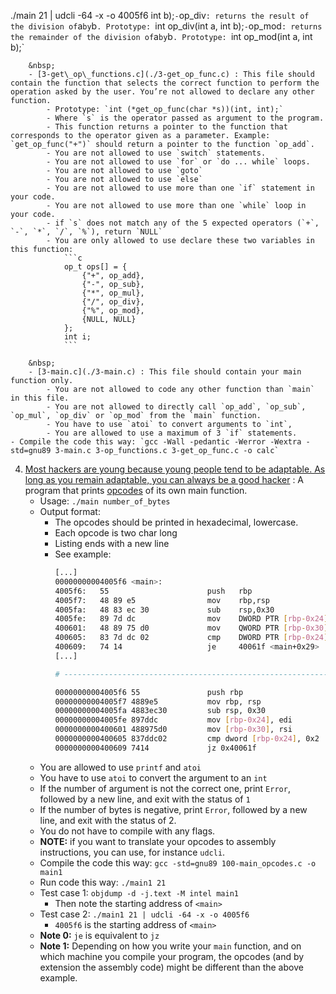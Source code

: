 ./main 21 | udcli -64 -x -o 4005f6 int b);`
			- `op_div` : returns the result of the division of `a` by `b`. Prototype: `int op_div(int a, int b);`
			- `op_mod` : returns the remainder of the division of `a` by `b`. Prototype: `int op_mod(int a, int b);`

		&nbsp;
		- [3-get\_op\_functions.c](./3-get_op_func.c) : This file should contain the function that selects the correct function to perform the operation asked by the user. You’re not allowed to declare any other function.
			- Prototype: `int (*get_op_func(char *s))(int, int);`
			- Where `s` is the operator passed as argument to the program.
			- This function returns a pointer to the function that corresponds to the operator given as a parameter. Example: `get_op_func("+")` should return a pointer to the function `op_add`.
			- You are not allowed to use `switch` statements.
			- You are not allowed to use `for` or `do ... while` loops.
			- You are not allowed to use `goto`
			- You are not allowed to use `else`
			- You are not allowed to use more than one `if` statement in your code.
			- You are not allowed to use more than one `while` loop in your code.
			- if `s` does not match any of the 5 expected operators (`+`, `-`, `*`, `/`, `%`), return `NULL`
			- You are only allowed to use declare these two variables in this function:
				```c
				op_t ops[] = {
					{"+", op_add},
					{"-", op_sub},
					{"*", op_mul},
					{"/", op_div},
					{"%", op_mod},
					{NULL, NULL}
				};
				int i;
				```

		&nbsp;
		- [3-main.c](./3-main.c) : This file should contain your main function only.
			- You are not allowed to code any other function than `main` in this file.
			- You are not allowed to directly call `op_add`, `op_sub`, `op_mul`, `op_div` or `op_mod` from the `main` function.
			- You have to use `atoi` to convert arguments to `int`,
			- You are allowed to use a maximum of 3 `if` statements.
	- Compile the code this way: `gcc -Wall -pedantic -Werror -Wextra -std=gnu89 3-main.c 3-op_functions.c 3-get_op_func.c -o calc`
4. [Most hackers are young because young people tend to be adaptable. As long as you remain adaptable, you can always be a good hacker](./100-main_opcodes.c) : A program that prints [opcodes](https://en.wikipedia.org/wiki/Opcode) of its own main function.
	- Usage: `./main number_of_bytes`
	- Output format:
		- The opcodes should be printed in hexadecimal, lowercase.
		- Each opcode is two char long
		- Listing ends with a new line
		- See example:
			```sh
			[...]
			00000000004005f6 <main>:
			4005f6:   55                      push   rbp
			4005f7:   48 89 e5                mov    rbp,rsp
			4005fa:   48 83 ec 30             sub    rsp,0x30
			4005fe:   89 7d dc                mov    DWORD PTR [rbp-0x24],edi
			400601:   48 89 75 d0             mov    QWORD PTR [rbp-0x30],rsi
			400605:   83 7d dc 02             cmp    DWORD PTR [rbp-0x24],0x2
			400609:   74 14                   je     40061f <main+0x29>
			[...]

			# --------------------------------------------------------------- #

			00000000004005f6 55               push rbp                
			00000000004005f7 4889e5           mov rbp, rsp            
			00000000004005fa 4883ec30         sub rsp, 0x30           
			00000000004005fe 897ddc           mov [rbp-0x24], edi     
			0000000000400601 488975d0         mov [rbp-0x30], rsi     
			0000000000400605 837ddc02         cmp dword [rbp-0x24], 0x2
			0000000000400609 7414             jz 0x40061f
			```
	- You are allowed to use `printf` and `atoi`
	- You have to use `atoi` to convert the argument to an `int`
	- If the number of argument is not the correct one, print `Error`, followed by a new line, and exit with the status of `1`
	- If the number of bytes is negative, print `Error`, followed by a new line, and exit with the status of 2.
	- You do not have to compile with any flags.
	- **NOTE:** if you want to translate your opcodes to assembly instructions, you can use, for instance `udcli`.
	- Compile the code this way: `gcc -std=gnu89 100-main_opcodes.c -o main1`
	- Run code this way: `./main1 21`
	- Test case 1: `objdump -d -j.text -M intel main1`
		- Then note the starting address of `<main>`
	- Test case 2: `./main1 21 | udcli -64 -x -o 4005f6`
		- `4005f6` is the starting address of `<main>`
	- **Note 0:** `je` is equivalent to `jz`
	- **Note 1:** Depending on how you write your `main` function, and on which machine you compile your program, the opcodes (and by extension the assembly code) might be different than the above example.

